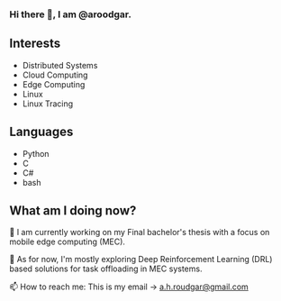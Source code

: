 ### Hi there 👋, I am @aroodgar.

## Interests
- Distributed Systems
- Cloud Computing
- Edge Computing
- Linux
- Linux Tracing

## Languages
- Python
- C
- C#
- bash

## What am I doing now?
🔭 I am currently working on my Final bachelor's thesis with a focus on mobile edge computing (MEC).

🌱 As for now, I'm mostly exploring Deep Reinforcement Learning (DRL) based solutions for task offloading in MEC systems.

📫 How to reach me: This is my email -> a.h.roudgar@gmail.com

<!--
**aroodgar/aroodgar** is a ✨ _special_ ✨ repository because its `README.md` (this file) appears on your GitHub profile.

Here are some ideas to get you started:

- 🔭 I’m currently working on ...
- 🌱 I’m currently learning ...
- 👯 I’m looking to collaborate on ...
- 🤔 I’m looking for help with ...
- 💬 Ask me about ...
- 📫 How to reach me: ...
- 😄 Pronouns: ...
- ⚡ Fun fact: ...
-->
